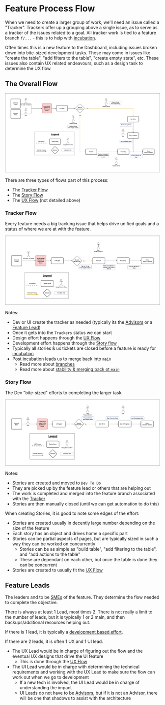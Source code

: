 [SMEs]: ../smes.md#dashboard-feature-areas
[incubation]: incubation.md
[branches]: branches.md
[stability & merging back ot `main`]: branches.md#how-to-determine-it-is-stable
[development based effort]: tech-debt.md
[Advisors]: advisors.md
[UX Flow]: flow-ux.md

# Feature Process Flow

When we need to create a larger group of work, we'll need an issue called a "Tracker". Trackers offer up a grouping above a single issue, as to serve as a tracker of the issues related to a goal. All tracker work is tied to a feature branch `f/...` - this is to help with [incubation].

Often times this is a new feature to the Dashboard, including issues broken down into bite-sized development tasks. These may come in issues like "create the table", "add filters to the table", "create empty state", etc. These issues also contain UX related endeavours, such as a design task to determine the UX flow.

## The Overall Flow

![featureFlow.png](meta%2FfeatureFlow.png)

There are three types of flows part of this process:

- The [Tracker Flow](#tracker-flow)
- The [Story Flow](#story-flow)
- The [UX Flow] (not detailed above)

### Tracker Flow

Every feature needs a big tracking issue that helps drive unified goals and a status of where we are at with the feature.

![featureTrackerFlow.png](meta%2FfeatureTrackerFlow.png)

Notes:

- Dev or UI create the tracker as needed (typically its the [Advisors] or a [Feature Lead](#feature-leads))
- Once it gets into the `Trackers` status we can start
- Design effort happens through the [UX Flow]
- Development effort happens through the [Story flow](#story-flow)
- Typically all stories & ux tickets are closed before a feature is ready for [incubation]
- Post incubation leads us to merge back into `main`
  - Read more about [branches]
  - Read more about [stability & merging back ot `main`]

### Story Flow

The Dev "bite-sized" efforts to completing the larger task.

![featureStoryFlow.png](meta%2FfeatureStoryFlow.png)

Notes:

- Stories are created and moved to `Dev To Do`
- They are picked up by the feature lead or others that are helping out
- The work is completed and merged into the feature branch associated with the [Tracker](#tracker-flow)
- Stories are then manually closed (until we can get automation to do this)

When creating Stories, it is good to note some edges of the effort:

- Stories are created usually in decently large number depending on the size of the feature
- Each story has an object and drives home a specific part
- Stories can be partial aspects of pages, but are typically sized in such a way they can be worked on concurrently
  - Stories can be as simple as "build table", "add filtering to the table", and "add actions to the table"
  - These are dependant on each other, but once the table is done they can be concurrent
- Stories are created to usually fit the [UX Flow]

## Feature Leads

The leaders and to be [SMEs] of the feature. They determine the flow needed to complete the objective.

There is always at least 1 Lead, most times 2. There is not really a limit to the number of leads, but it is typically 1 or 2 main, and then backups/additional resources helping out.

If there is 1 lead, it is typically a [development based effort](tech-debt.md).

If there are 2 leads, it is often 1 UX and 1 UI lead.

- The UX Lead would be in charge of figuring out the flow and the eventual UX designs that drive the UI feature
  - This is done through the [UX Flow]
- The UI Lead would be in charge with determining the technical requirements and working with the UX Lead to make sure the flow can work out when we go to development
  - If a new tech is involved, the UI Lead would be in charge of understanding the impact
  - UI Leads do not have to be [Advisors], but if it is not an Advisor, there will be one that shadows to assist with the architecture
